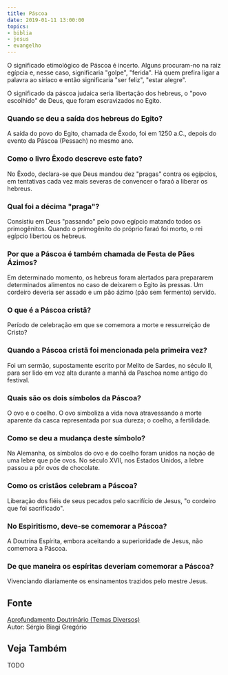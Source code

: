 ```yaml
---
title: Páscoa
date: 2019-01-11 13:00:00
topics: 
- biblia
- jesus
- evangelho
---
```


O significado etimológico de Páscoa é incerto. Alguns procuram-no na raiz
egípcia e, nesse caso, significaria "golpe", "ferida". Há quem prefira
ligar a palavra ao siríaco e então significaria "ser feliz", "estar
alegre".

O significado da páscoa judaica seria libertação dos hebreus, o "povo escolhido"
de Deus, que foram escravizados no Egito.

### Quando se deu a saída dos hebreus do Egito?
A saída do povo do Egito, chamada de Êxodo, foi em 1250 a.C., depois do
evento da Páscoa (Pessach) no mesmo ano.

### Como o livro Êxodo descreve este fato?
No Êxodo, declara-se que Deus mandou dez "pragas" contra os egípcios, em
tentativas cada vez mais severas de convencer o faraó a liberar os
hebreus.

### Qual foi a décima "praga"?
Consistiu em Deus "passando" pelo povo egípcio matando todos os
primogênitos. Quando o primogênito do próprio faraó foi morto, o rei
egípcio libertou os hebreus.

### Por que a Páscoa é também chamada de Festa de Pães Ázimos?
Em determinado momento, os hebreus foram alertados para prepararem
determinados alimentos no caso de deixarem o Egito às pressas. Um
cordeiro deveria ser assado e um pão ázimo (pão sem fermento) servido.

### O que é a Páscoa cristã?
Período de celebração em que se comemora a morte e ressurreição de
Cristo?
### Quando a Páscoa cristã foi mencionada pela primeira vez?
Foi um sermão, supostamente escrito por Melito de Sardes, no século II,
para ser lido em voz alta durante a manhã da Paschoa nome antigo do
festival.

### Quais são os dois símbolos da Páscoa?
O ovo e o coelho. O ovo simboliza a vida nova atravessando a morte
aparente da casca representada por sua dureza; o coelho, a fertilidade.

### Como se deu a mudança deste símbolo?
Na Alemanha, os símbolos do ovo e do coelho foram unidos na noção de uma
lebre que põe ovos. No século XVII, nos Estados Unidos, a lebre passou a
pôr ovos de chocolate.

### Como os cristãos celebram a Páscoa?
Liberação dos fiéis de seus pecados pelo sacrifício de Jesus, "o
cordeiro que foi sacrificado".

### No Espiritismo, deve-se comemorar a Páscoa?
A Doutrina Espírita, embora aceitando a superioridade de Jesus, não
comemora a Páscoa.

### De que maneira os espíritas deveriam comemorar a Páscoa?
Vivenciando diariamente os ensinamentos trazidos pelo mestre Jesus.



## Fonte
[Aprofundamento Doutrinário (Temas Diversos)](https://sites.google.com/view/aprofundamentodoutrinario/páscoa)  
Autor: Sérgio Biagi Gregório



## Veja Também
TODO


